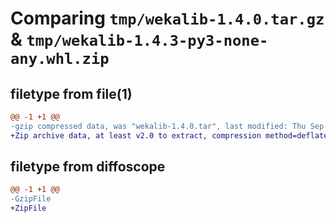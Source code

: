 # Comparing `tmp/wekalib-1.4.0.tar.gz` & `tmp/wekalib-1.4.3-py3-none-any.whl.zip`

## filetype from file(1)

```diff
@@ -1 +1 @@
-gzip compressed data, was "wekalib-1.4.0.tar", last modified: Thu Sep 29 21:14:00 2022, max compression
+Zip archive data, at least v2.0 to extract, compression method=deflate
```

## filetype from diffoscope

```diff
@@ -1 +1 @@
-GzipFile
+ZipFile
```

